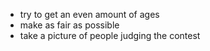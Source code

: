 - try to get an even amount of ages
- make as fair as possible
- take a picture of people judging the contest
